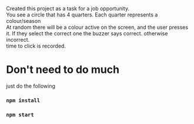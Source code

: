 Created this project as a task for a job opportunity.<br/>
You see a circle that has 4 quarters. Each quarter represents a colour/season<br/>
At random there will be a colour active on the screen, and the user presses it. If they select the correct one the buzzer says correct. otherwise incorrect.<br/>
time to click is recorded.


# Don't need to do much


just do the following


### `npm install`
### `npm start`
